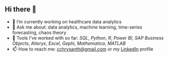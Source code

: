 ## Hi there 👋
- 🔭 I’m currently working on healthcare data analytics
- 💬 Ask me about: data analytics, machine learning, time-series forecasting, chaos theory
- 👯 Tools I've worked with so far: _SQL_, _Python_, _R_, _Power BI_, _SAP Business Objects_, _Alteryx_, _Excel_, _Gephi_, _Mathematica_, _MATLAB_
- 📫 How to reach me: cchrysanth@gmail.com or my [LinkedIn](https://www.linkedin.com/in/cchrysanth/) profile
<!--
**frizchar/frizchar** is a ✨ _special_ ✨ repository because its `README.md` (this file) appears on your GitHub profile.

Here are some ideas to get you started:


- 🌱 I’m currently learning ...
- 👯 I’m looking to collaborate on ...
- 🤔 I’m looking for help with ...
-->
